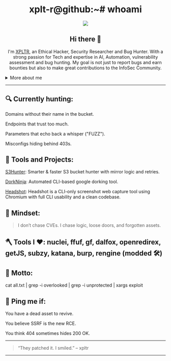 <h1 align="center">xplt-r@github:~# whoami</h1>
<p align="center">
  <img src="https://readme-typing-svg.herokuapp.com?color=7F00FF&size=22&center=true&vCenter=true&width=650&lines=Bug+Bounty+Hunter;Recon+Automation+Architect;WSL+Poweruser+%7C+Linux+Customizer;Threat+Surface+Manager+%7C+Customised+Tools+Developer;Prompt+Engineer+%7C+Automation+Expert" />
</p>

<h2 align="center">
  Hi there 👋
</h2>
<p align="center">
I'm <a href="https://instagram.com/the.xploiter">XPLTR</a>, an Ethical Hacker, Security Researcher and Bug Hunter. With a strong passion for Tech and expertise in AI, Automation, vulnerability assessment and bug hunting. My goal is not just to report bugs and earn bounties but also to make great contributions to the InfoSec Community.

<details>
  <summary>More about me</summary>

- **Name**: Aman Gawas
- **From**: India
- **Bug Hunter** | **Security Researcher** | **AI And Automation Expert**
- I have experience and knowledge in **Programming**,**Reverse Engineering**,**Social engineering**,**Ai**,**Prompt Engineering**
- Improving knowledge in **Bug Bounty Hunting**, **Implementing Automation in Bug Bounties**
- Lifelong learner — always exploring **everything**

</details>

---

## 🔍 Currently hunting:

Domains without their name in the bucket.

Endpoints that trust too much.

Parameters that echo back a whisper ("FUZZ").

Misconfigs hiding behind 403s.


## 🚀 Tools and Projects:

[S3Hunter](https://github.com/xplt-r/s3hunter): Smarter & faster S3 bucket hunter with mirror logic and retries.

[DorkNinja](https://github.com/xplt-r/DorkNinja): Automated CLI-based google dorking tool.

[Headshot](https://github.com/xplt-r/NucleiAutomator): Headshot is a CLI-only screenshot web capture tool using Chromium with full CLI usability and a clean codebase.

## 🧠 Mindset:

> I don’t chase CVEs.
I chase logic, loose doors, and forgotten assets.



## 🪓 Tools I ♥️: nuclei, ffuf, gf, dalfox, openredirex, getJS, subzy, katana, burp, rengine (modded 🛠️)

## 🎯 Motto:

cat all.txt | grep -i overlooked | grep -i unprotected | xargs exploit

## 📡 Ping me if:

You have a dead asset to revive.

You believe SSRF is the new RCE.

You think 404 sometimes hides 200 OK.



---

> “They patched it. I smiled.” – xpltr

---
